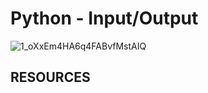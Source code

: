 # Python - Input/Output

![1_oXxEm4HA6q4FABvfMstAIQ](https://github.com/hfakir/alx-higher_level_programming/assets/114278488/423847a9-184a-44e7-90c4-14eb9e3de417)

## RESOURCES
